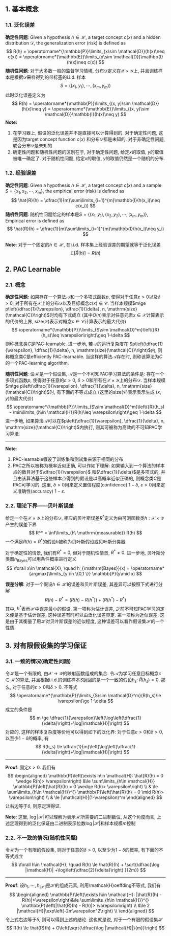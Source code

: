 ## 1. 基本概念
### 1.1. 泛化误差
**确定性问题**: Given a hypothesis $h\in \mathcal{H}$, a target concept $c(x)$ and a hidden distribution $\mathcal{D}$, the generalization error (risk) is defined as
$$
R(h) = \operatorname*{\mathbb{P}}\limits_{x\sim \mathcal{D}}(h(x)\neq c(x)) = \operatorname*{\mathbb{E}}\limits_{x\sim \mathcal{D}}\mathbb{I}(h(x)\neq c(x))
$$
**随机性问题**: 对于大多数一般的监督学习情境, 分布$\mathcal{D}$定义在$\mathcal{X}\times \mathcal{Y}$上, 并且训练样本是根据$\mathcal{D}$采样得到的带标签的i.i.d. 样本
$$
S = \left((x_1, y_1), \cdots, (x_{m}, y_{m})\right)
$$
此时泛化误差定义为
$$
R(h) = \operatorname*{\mathbb{P}}\limits_{(x, y)\sim \mathcal{D}}(h(x)\neq y) = \operatorname*{\mathbb{E}}\limits_{(x, y)\sim \mathcal{D}}\mathbb{I}(h(x)\neq y)
$$
**Note:**
1. 在学习器上, 假设的泛化误差并不是直接可以计算得到的. 对于确定性问题, 这是因为target concept function $c(x)$ 和分布$\mathcal{D}$都是未知的. 对于非确定性问题, 联合分布$\mathcal{D}$是未知的
2. 确定性问题和随机性问题的区别在于, 对于确定性问题, 给定$x$的取值, $y$的取值被唯一确定了. 对于随机性问题, 给定$x$的取值, $y$的取值仍然是一个随机的分布. 

### 1.2. 经验误差
**确定性问题**: Given a hypothesis $h\in \mathcal{H}$, a target concept $c(x)$ and a sample $S = \{x_1, x_2, \cdots, x_m\}$, the empirical error (risk) is defined as
$$
\hat{R}(h) = \dfrac{1}{m}\sum\limits_{i=1}^{m}\mathbb{I}(h(x_i)\neq c(x_i))
$$
**随机性问题**: 随机性问题给定的样本是$S = \{(x_1, y_1), (x_2, y_2), \cdots , (x_m, y_m)\}$, Empirical error is defined as
$$
\hat{R}(h) = \dfrac{1}{m}\sum\limits_{i=1}^{m}\mathbb{I}(h(x_i)\neq y_i)
$$

**Note**: 对于一个固定的$h\in \mathcal{H}$, 在i.i.d. 样本集上经验误差的期望就等于泛化误差
$$
\mathbb{E}[\hat{R}(h)] = R(h)
$$

## 2. PAC Learnable
### 2.1. 概念
**确定性问题:** 如果存在一个算法$\mathcal{A}$和一个多项式函数$p$, 使得对于任意$\varepsilon>0$以及$\delta>0$, 对于所有在$\mathcal{X}$上的分布$\mathcal{D}$以及目标概念$c(x)\in \mathcal{C}$. 当样本规模$m\ge p\left(\dfrac{1}{\varepsilon}, \dfrac{1}{\delta}, n, \mathrm{size}(\mathcal{C})\right)$时均有下式成立 (其中$O(n)$表示对任意元素$x\in\mathcal{X}$计算表示的代价的上界, $\mathrm{size}(\mathcal{C})$表示对概念$c\in \mathcal{C}$计算表示的最大代价)
$$
\operatorname*{\mathbb{P}}\limits_{S\sim \mathcal{D}^m}\left({R}(h_s)\leq \varepsilon\right)\geq 1-\delta
$$
则称概念类$C$是PAC-learnable. 进一步地, 若$\mathcal{A}$的运行复杂度在 $p\left(\dfrac{1}{\varepsilon}, \dfrac{1}{\delta}, n, \mathrm{size}(\mathcal{C})\right)$内, 则称概念类$C$是efficiently PAC-learnable. 当这样的算法$\mathcal{A}$存在时, 则称该算法为$C$的一个PAC-learning algorithm.

**随机性问题**: 设$\mathcal{H}$是一个假设集, $\mathcal{A}$是一个不可知PAC学习算法的条件是: 存在一个多项式函数$p$, 使得对于任意的$\varepsilon>0$, $\delta>0$和所有在$\mathcal{X}\times \mathcal{Y}$上的分布$\mathcal{D}$. 当样本规模$m\ge p\left(\dfrac{1}{\varepsilon}, \dfrac{1}{\delta}, n, \mathrm{size}(\mathcal{C})\right)$时, 有下面的不等式成立 (这里的$\mathrm{size}(\mathcal{C})$表示表示生成 $(x, y)$的最大代价)
$$
\operatorname*{\mathbb{P}}\limits_{S\sim \mathcal{D}^m}\left({R}(h_s) - \min\limits_{h\in \mathcal{H}}R(h)\leq \varepsilon\right)\geq 1-\delta
$$
进一步地, 如果算法$\mathcal{A}$可以在$p\left(\dfrac{1}{\varepsilon}, \dfrac{1}{\delta}, n, \mathrm{size}(\mathcal{C})\right)$内执行, 则其可被称为高效的不可知PAC学习算法.
___
**Note**: 
1. PAC-learnable假设了训练集和测试集来源于相同的分布
2. PAC之所以被称为概率近似正确, 可以作如下理解: 如果输入到一个算法的样本点的数目对于$\dfrac{1}{\varepsilon}$ 和$\dfrac{1}{\delta}$是多项式的, 并且由该算法基于这些样本点得到的假设是以高概率近似正确的, 则概念类$C$是PAC可学习的. 这里, $\delta>0$用来定义置信程度(confidence) $1-\delta$, $\varepsilon>0$用来定义准确性(accuracy) $1-\varepsilon$. 

### 2.2. 理论下界——贝叶斯误差
给定一个在$\mathcal{X}\times \mathcal{Y}$上的分布$\mathcal{D}$, 相应的贝叶斯误差$R^*$定义为由可测函数类$h: \mathcal{X}\times \mathcal{Y}$产生的误差下界
$$
R^* = \inf\limits_{h\ \mathrm{measurable}} R(h)
$$
一个满足$R(h) = R^*$的假设$h$被称为贝叶斯假设或贝叶斯分类器. 

对于确定性的情景, 我们有$R^* = 0$, 但对于随机性情景, $R^*\neq 0$. 进一步地, 贝叶斯分类器$h_{\mathrm{Bayes}}$可以用条件概率进行定义
$$
\forall x\in \mathcal{X}, \quad h_{\mathrm{Bayes}}(x) = \operatorname*{argmax}\limits_{y \in \{0,1 \}} \mathbb{P}(y\mid x)
$$

**误差分解**: 对于一个假设$h\in \mathcal{H}$的误差和贝叶斯误差, 其差异可以按照下式进行分解
$$
R(h) - R^* = (R(h) - R(h^*)) + (R(h^*) - R^*)
$$
其中, $h^*$表示$\mathcal{H}$中误差最小的假设. 第一项称为估计误差, 之前不可知PAC学习的定义便是基于估计误差, 这种误差有时可以由泛化误差界定. 第一项称为近似误差, 这是由于其衡量了用$\mathcal{H}$对贝叶斯误差的近似程度, 这种误差可以看作假设集$\mathcal{H}$的一个性质. 

## 3. 对有限假设集的学习保证
### 3.1. 一致的情况(确定性问题)
令$\mathcal{H}$是一个有限的, 由$\mathcal{X}\to \mathcal{Y}$的映射函数组成的集合. 令$\mathcal{A}$为学习任意目标概念$c\in \mathcal{H}$的算法, 并且根据i.i.d.的训练样本$S$返回的是一个一致的假设$h_s$: $\hat{R}(h_s) = 0$. 那么, 对于任意的$\varepsilon>0$和$\delta>0$. 不等式
$$
\operatorname*{\mathbb{P}}\limits_{S\sim \mathcal{D}^m}(R(h_s)\le \varepsilon)\ge 1-\delta
$$
成立的条件是
$$
 m \ge \dfrac{1}{\varepsilon}\left(\log\left(\dfrac{1}{\delta}\right)+\log|\mathcal{H}|\right)
$$
对应的, 这样的样本复杂度等价地可以得到如下的泛化界: 对于任意$\varepsilon>0$和$\delta>0$, 以至少$1-\delta$的概率, 有
$$
R(h_s) \le \dfrac{1}{m}\left(\log\left(\dfrac{1}{\delta}\right)+\log|\mathcal{H}|\right)
$$
___
**Proof**: 固定$\varepsilon>0$. 我们有
$$
\begin{aligned}
\mathbb{P}\left(\exists h\in \mathcal{H}: \hat{R}(h) = 0 \wedge R(h)> \varepsilon\right) 
&\le \sum\limits_{h\in \mathcal{H}} \mathbb{P}\left(\hat{R}(h) = 0 \wedge R(h)> \varepsilon\right) \\
& \le \sum\limits_{h\in \mathcal{H}}^{}  \mathbb{P}\left(\hat{R}(h) = 0 \mid R(h)> \varepsilon\right) \\ 
& \le |\mathcal{H}|(1-\varepsilon)^m
\end{aligned}
$$
让右边等于$\delta$, 则原定理得证. 

**Note**: 这里, $\log|\mathcal{H}|$可以理解为表示$\mathcal{H}$所需要的二进制数位, 从这个角度而言, 上述定理得到的泛化保证由二进制表示位数$\log |\mathcal{H}|$和样本规模$m$控制


### 2.2. 不一致的情况(随机性问题)
令$\mathcal{H}$为一个有限的假设集, 则对于任意的$\delta>0$, 以至少为$1-\delta$的概率, 有下面的不等式成立
$$
\forall h\in \mathcal{H}, \quad R(h) \le \hat{R}(h) + \sqrt{\dfrac{\log |\mathcal{H}| +\log\left(\dfrac{2}{\delta}\right) }{2m}}
$$
___
**Proof**: 设$h_1, \cdots, h_{|\mathcal{H}|}$是$\mathcal{H}$的组成元素, 利用\mathcal{H}oeffding不等式, 我们有
$$
\begin{aligned}
\mathbb{P}\left(\exists h\in \mathcal{H}: |\hat{R}(h) - R(h)|>\varepsilon\right)&\le \sum\limits_{h\in \mathcal{H}}^{} \mathbb{P}\left(|\hat{R}(h) - R(h)|> \varepsilon\right) \\ 
&\le 2 |\mathcal{H}|\exp\left(-2m\varepsilon^2\right) \\
\end{aligned}
$$
令上式右边等于$\delta$, 则可以得到上述的结论. 这也就是说, 对于一个有限的假设集$\mathcal{H}$
$$
R(h) \le \hat{R}(h) + O\left(\sqrt{\dfrac{\log |\mathcal{H}|}{m}}\right)
$$